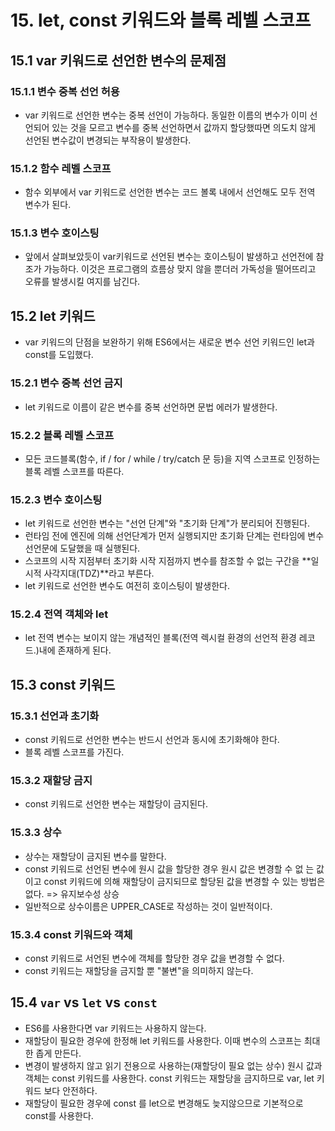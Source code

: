 # 15. let, const 키워드와 블록 레벨 스코프

## 15.1 var 키워드로 선언한 변수의 문제점

### 15.1.1 변수 중복 선언 허용

- var 키워드로 선언한 변수는 중복 선언이 가능하다. 동일한 이름의 변수가 이미 선언되어 있는 것을 모르고 변수를 중복 선언하면서 값까지 할당했따면 의도치 않게 선언된 변수값이 변경되는 부작용이 발생한다.

### 15.1.2 함수 레벨 스코프

- 함수 외부에서 var 키워드로 선언한 변수는 코드 볼록 내에서 선언해도 모두 전역 변수가 된다.

### 15.1.3 변수 호이스팅

- 앞에서 살펴보았듯이 var키워드로 선언된 변수는 호이스팅이 발생하고 선언전에 참조가 가능하다. 이것은 프로그램의 흐름상 맞지 않을 뿐더러 가독성을 떨어뜨리고 오류를 발생시킬 여지를 남긴다.

## 15.2 let 키워드

- var 키워드의 단점을 보완하기 위해 ES6에서는 새로운 변수 선언 키워드인 let과 const를 도입했다.

### 15.2.1 변수 중복 선언 금지

- let 키워드로 이름이 같은 변수를 중복 선언하면 문법 에러가 발생한다.

### 15.2.2 블록 레벨 스코프

- 모든 코드블록(함수, if / for / while / try/catch 문 등)을 지역 스코프로 인정하는 블록 레벨 스코프를 따른다.

### 15.2.3 변수 호이스팅

- let 키워드로 선언한 변수는 "선언 단계"와 "초기화 단계"가 분리되어 진행된다.
- 런타임 전에 엔진에 의해 선언단계가 먼저 실행되지만 초기화 단계는 런타임에 변수 선언문에 도달했을 때 실행된다.
- 스코프의 시작 지점부터 초기화 시작 지점까지 변수를 참조할 수 없는 구간을 **일시적 사각지대(TDZ)**라고 부른다.
- let 키워드로 선언한 변수도 여전히 호이스팅이 발생한다.

### 15.2.4 전역 객체와 let

- let 전역 변수는 보이지 않는 개념적인 블록(전역 렉시컬 환경의 선언적 환경 레코드.)내에 존재하게 된다.

## 15.3 const 키워드

### 15.3.1 선언과 초기화

- const 키워드로 선언한 변수는 반드시 선언과 동시에 초기화해야 한다.
- 블록 레벨 스코프를 가진다.

### 15.3.2 재할당 금지

- const 키워드로 선언한 변수는 재할당이 금지된다.

### 15.3.3 상수

- 상수는 재할당이 금지된 변수를 말한다.
- const 키워드로 선언된 변수에 원시 값을 할당한 경우 원시 값은 변경할 수 없 는 값이고 const 키워드에 의해 재할당이 금지되므로 할당된 값을 변경할 수 있는 방법은 없다. => 유지보수성 상승
- 일반적으로 상수이름은 UPPER_CASE로 작성하는 것이 일반적이다.

### 15.3.4 const 키워드와 객체

- const 키워드로 서언된 변수에 객체를 할당한 경우 값을 변경할 수 없다.
- const 키워드는 재할당을 금지할 뿐 "불변"을 의미하지 않는다.

## 15.4 `var` vs `let` vs `const`

- ES6를 사용한다면 var 키워드는 사용하지 않는다.
- 재할당이 필요한 경우에 한정해 let 키워드를 사용한다. 이때 변수의 스코프는 최대한 좁게 만든다.
- 변경이 발생하지 않고 읽기 전용으로 사용하는(재할당이 필요 없는 상수) 원시 값과 객체는 const 키워드를 사용한다. const 키워드는 재할당을 금지하므로 var, let 키워드 보다 안전하다.
- 재할당이 필요한 경우에 const 를 let으로 변경해도 늦지않으므로 기본적으로 const를 사용한다.
